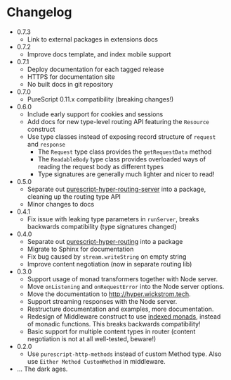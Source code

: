 # Changelog

* 0.7.3
  - Link to external packages in extensions docs
* 0.7.2
  - Improve docs template, and index mobile support
* 0.7.1
  - Deploy documentation for each tagged release
  - HTTPS for documentation site
  - No built docs in git repository
* 0.7.0
  - PureScript 0.11.x compatibility (breaking changes!)
* 0.6.0
  - Include early support for cookies and sessions
  - Add docs for new type-level routing API featuring the `Resource` construct
  - Use type classes instead of exposing record structure of `request` and
    `response`
    - The `Request` type class provides the `getRequestData` method
    - The `ReadableBody` type class provides overloaded ways of reading the
      request body as different types
    - Type signatures are generally much lighter and nicer to read!
* 0.5.0
  - Separate out
    [purescript-hyper-routing-server](https://github.com/owickstrom/purescript-hyper-routing-server)
    into a package, cleaning up the routing type API
  - Minor changes to docs
* 0.4.1
  - Fix issue with leaking type parameters in `runServer`, breaks backwards
    compatibility (type signatures changed)
* 0.4.0
  - Separate out
    [purescript-hyper-routing](https://github.com/owickstrom/purescript-hyper-routing)
    into a package
  - Migrate to Sphinx for documentation
  - Fix bug caused by `stream.writeString` on empty string
  - Improve content negotiation (now in separate routing lib)
* 0.3.0
  - Support usage of monad transformers together with Node server.
  - Move `onListening` and `onRequestError` into the Node server
    options.
  - Move the documentation to http://hyper.wickstrom.tech.
  - Support streaming responses with the Node server.
  - Restructure documentation and examples, more documentation.
  - Redesign of Middleware construct to use [indexed monads][indexed],
    instead of monadic functions. This breaks backwards compatibility!
  - Basic support for multiple content types in router (content negotiation
    is not at all well-tested, beware!)
* 0.2.0
  - Use `purescript-http-methods` instead of custom Method type. Also use
    `Either Method CustomMethod` in middleware.
* ... The dark ages.

[indexed]: https://github.com/garyb/purescript-indexed-monad
